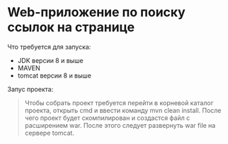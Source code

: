 # Web-приложение по поиску ссылок на странице

Что требуется для запуска:

  - JDK версии 8 и выше
  - MAVEN
  - tomcat версии 8 и выше

Запус проекта:

> Чтобы собрать проект требуется перейти в корневой каталог проекта, открыть cmd и ввести команду mvn clean install.
> После чего проект будет скомпилирован и создастся файл с расширением war. 
> После этого следует развернуть war file на сервере tomcat.



